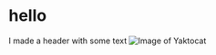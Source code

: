 # hello
I made a header with some text
![Image of Yaktocat](https://octodex.github.com/images/yaktocat.png)
